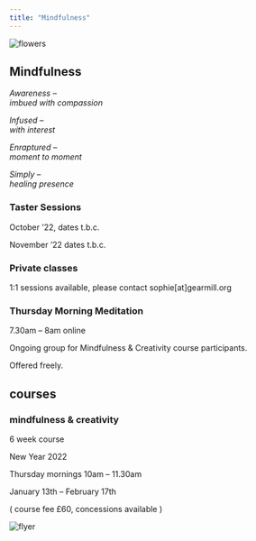 ```yaml
---
title: "Mindfulness"
---
```


<div class="two-cols" markdown="1">

<div class="col-left" markdown="1">

![flowers](/images/aluna/IMGP0205.jpg-8-May-20.webp)  

</div>


<div class="col-right" markdown="1">

## Mindfulness

<i>Awareness –  
imbued with compassion

Infused –  
with interest

Enraptured –  
moment to moment

Simply –  
healing presence</i>

</div>

<div class="col-left" markdown="1">

### Taster Sessions

October ’22, dates t.b.c.

November ’22 dates t.b.c.


### Private classes

1:1 sessions available, please contact sophie[at]gearmill.org


### Thursday Morning Meditation

7.30am – 8am online

Ongoing group for Mindfulness & Creativity course participants.

Offered freely.

</div>

<div class="col-right" markdown="1">

## courses

### mindfulness &amp; creativity

6 week course

New Year 2022

Thursday mornings 10am – 11.30am 

January 13th – February 17th

( course fee £60, concessions available )

</div>

![flyer](/images/aluna/Mindfulness-Creativity-2022-flyer-2.webp)

</div>

